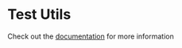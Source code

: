 # Test Utils

Check out the [documentation](https://docs.commercetools.com/custom-applications/development/testing#test-utils-for-applicationshell) for more information
